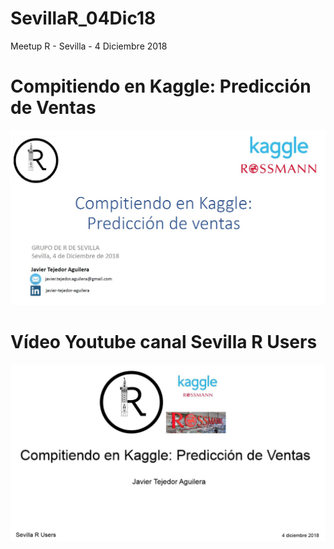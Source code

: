 # SevillaR_04Dic18
Meetup R - Sevilla - 4 Diciembre 2018

# Compitiendo en Kaggle: Predicción de Ventas
![Presentación Compitiendo en Kaggle](/figures/portada_presentacion.JPG)

# Vídeo Youtube canal Sevilla R Users
![Video Yotube](/figures/video_youtube.JPG)
